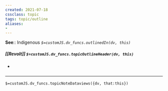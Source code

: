 ```yaml
---
created: 2021-07-18
cssclass: topic
tags: topic/outline
aliases:
- 
---
```


**See**:: Indigenous
*`$=customJS.dv_funcs.outlinedIn(dv, this)`*

##### [[Revolt]] `$=customJS.dv_funcs.topicOutlineHeader(dv, this)`
- 

### <hr class="dataviews"/>

`$=customJS.dv_funcs.topicNoteDataviews({dv, that:this})`
